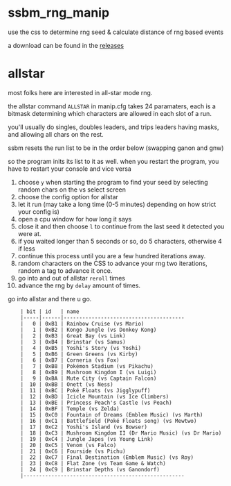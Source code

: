 # ssbm_rng_manip
use the css to determine rng seed &amp; calculate distance of rng based events

a download can be found in the [releases](https://github.com/Savestate2A03/ssbm_rng_manip/releases)

# allstar
most folks here are interested in all-star mode rng.

the allstar command `ALLSTAR` in manip.cfg takes 24 paramaters, each is a bitmask determining which characters are allowed in each slot of a run. 

you'll usually do singles, doubles leaders, and trips leaders having masks, and allowing all chars on the rest. 


ssbm resets the run list to be in the order below (swapping ganon and gnw)

so the program inits its list to it as well. when you restart the program, you have to restart your console and vice versa

1. choose `y` when starting the program to find your seed by selecting random chars on the vs select screen
2. choose the config option for allstar
3. let it run (may take a long time (0-5 minutes) depending on how strict your config is)
4. open a cpu window for how long it says
5. close it and then choose `l` to continue from the last seed it detected you were at.
6. if you waited longer than 5 seconds or so, do 5 characters, otherwise 4 if less
7. continue this process until you are a few hundred iterations away.
8. random characters on the CSS to advance your rng two iterations, random a tag to advance it once. 
9. go into and out of allstar `reroll` times 
10. advance the rng by `delay` amount of times.

go into allstar and there u go. 

```
    | bit | id   | name
    |-----|------|---------------------------------------
    |   0 | 0xB1 | Rainbow Cruise (vs Mario)
    |   1 | 0xB2 | Kongo Jungle (vs Donkey Kong)
    |   2 | 0xB3 | Great Bay (vs Link)
    |   3 | 0xB4 | Brinstar (vs Samus)
    |   4 | 0xB5 | Yoshi's Story (vs Yoshi)
    |   5 | 0xB6 | Green Greens (vs Kirby)
    |   6 | 0xB7 | Corneria (vs Fox)
    |   7 | 0xB8 | Pokémon Stadium (vs Pikachu)
    |   8 | 0xB9 | Mushroom Kingdom I (vs Luigi)
    |   9 | 0xBA | Mute City (vs Captain Falcon)
    |  10 | 0xBB | Onett (vs Ness)
    |  11 | 0xBC | Poké Floats (vs Jigglypuff)
    |  12 | 0xBD | Icicle Mountain (vs Ice Climbers)
    |  13 | 0xBE | Princess Peach's Castle (vs Peach)
    |  14 | 0xBF | Temple (vs Zelda)
    |  15 | 0xC0 | Fountain of Dreams (Emblem Music) (vs Marth)
    |  16 | 0xC1 | Battlefield (Poké Floats song) (vs Mewtwo)
    |  17 | 0xC2 | Yoshi's Island (vs Bowser)
    |  18 | 0xC3 | Mushroom Kingdom II (Dr Mario Music) (vs Dr Mario)
    |  19 | 0xC4 | Jungle Japes (vs Young Link)
    |  20 | 0xC5 | Venom (vs Falco)
    |  21 | 0xC6 | Fourside (vs Pichu)
    |  22 | 0xC7 | Final Destination (Emblem Music) (vs Roy)
    |  23 | 0xC8 | Flat Zone (vs Team Game & Watch)
    |  24 | 0xC9 | Brinstar Depths (vs Ganondorf)
    |----------------------------------------------------
```

